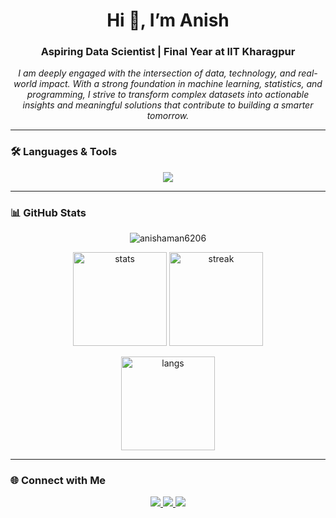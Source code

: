 <div align="center">
  <h1>Hi 👋, I’m Anish</h1>
  <h3>Aspiring Data Scientist | Final Year at IIT Kharagpur</h3>
</div>

<p align="center">
    <em>
    I am deeply engaged with the intersection of data, technology, and real-world impact.  
    With a strong foundation in machine learning, statistics, and programming,  
    I strive to transform complex datasets into actionable insights and  
    meaningful solutions that contribute to building a smarter tomorrow.
  </em>
</p>

---

### 🛠️ Languages & Tools  
<p align="center">
  <img src="https://skillicons.dev/icons?i=python,cpp,js,react,html,css,mysql,git,docker,tensorflow,pytorch,sklearn,opencv" />
</p>

---

### 📊 GitHub Stats  

<p align="center"> <img src="https://komarev.com/ghpvc/?username=anishaman6206&label=Profile%20views&color=0e75b6&style=flat" alt="anishaman6206" /> </p>

<p align="center">
  <img src="https://github-readme-stats.vercel.app/api?username=anishaman6206&show_icons=true&theme=tokyonight&hide_border=false&card_width=400" alt="stats" height="150"/>
  <img src="https://github-readme-streak-stats.herokuapp.com?user=anishaman6206&theme=tokyonight&hide_border=false" alt="streak" height="150"/>
</p>

<p align="center">
  <img src="https://github-readme-stats.vercel.app/api/top-langs?username=anishaman6206&show_icons=true&layout=compact&theme=tokyonight&hide_border=false&card_width=450" alt="langs" height="150"/>
</p>

---

### 🌐 Connect with Me  
<p align="center">
  <a href="mailto:anishaman6206@gmail.com">
    <img src="https://img.shields.io/badge/Email-D14836?style=for-the-badge&logo=gmail&logoColor=white" />
  </a>
  <a href="https://linkedin.com/in/anish-aman-098590209" target="blank">
    <img src="https://img.shields.io/badge/LinkedIn-%230A66C2.svg?&style=for-the-badge&logo=linkedin&logoColor=white" />
  </a>
  <a href="https://instagram.com/anishaman_07" target="blank">
    <img src="https://img.shields.io/badge/Instagram-%23E4405F.svg?&style=for-the-badge&logo=instagram&logoColor=white" />
  </a>
</p>
